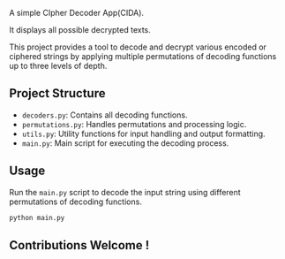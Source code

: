 A simple CIpher Decoder App(CIDA).

It displays all possible decrypted texts.

This project provides a tool to decode and decrypt various encoded or ciphered strings by applying multiple permutations of decoding functions up to three levels of depth.

## Project Structure

- `decoders.py`: Contains all decoding functions.
- `permutations.py`: Handles permutations and processing logic.
- `utils.py`: Utility functions for input handling and output formatting.
- `main.py`: Main script for executing the decoding process.

## Usage

Run the `main.py` script to decode the input string using different permutations of decoding functions.

```bash
python main.py
```

## Contributions Welcome !
